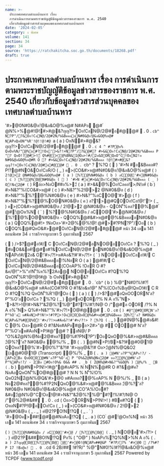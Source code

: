 ```yaml
---
name: >-
  ประกาศเทศบาลตำบลบ้านหาร เรื่อง
  การดำเนินการตามพระราชบัญญัติข้อมูลข่าวสารของราชการ พ.ศ. 2540
  เกี่ยวกับข้อมูลข่าวสารส่วนบุคคลของเทศบาลตำบลบ้านหาร
date: '2024-02-05'
category: ง พิเศษ
volume: 141
section: 34
page: 34
source: 'https://ratchakitcha.soc.go.th/documents/18268.pdf'
draft: true
---
```


# ประกาศเทศบาลตำบลบ้านหาร เรื่อง การดำเนินการตามพระราชบัญญัติข้อมูลข่าวสารของราชการ พ.ศ. 2540 เกี่ยวกับข้อมูลข่าวสารส่วนบุคคลของเทศบาลตำบลบ้านหาร

'#>@0N#0&@ล!ํ@&ล&O@%ห@# N#APอ @# ํ @N%>%@#!@!#>#@&?ญญ?!>Oอ!CลN@/2@#อ#@@#  . 0 . `cb^ N?P"/?&Oอ!CลN@/2@#2N/%&BคคลอN#0&@ล!ํ@&ล&O@%ห@# NAPอQหON'็%R'!@!!@!#@ `a ( a ) OหN#>#@&?ญญ?!>Oอ!CลN@/2@#อ#@@#  . 0 . `c 4 ^ #?Pํ@ห% QหOห%N/"@%อ#?!Oอ'>&?!>N?P"/?&@#? #>&&Oอ!CลN@/2@#2N/%&Bคคล P "? QหO!?@#>!์ Q%#@>@%BN&1@Oล>!#/2อ&OORQหO"C!OอN2!อ N#0&@ล&O@%ห@#R O ? #>&&Oอ!CลN@/2@#2N/%&Bคคล !@!#>#@&?ญญ?!>Oอ!CลN@/2@#อ#@@#  . 0 . `cb^ ? %?Q (  ) '#>N #อ&Bคคล#?P!?@#NO&Oอ!CลR/O ( _ ) ค>(CO&#>ห@#N#0&@ล!ํ@&ล&O@%ห@# ( ` ) 2!@>2 @N#0&@ล!ํ@&ล&O@%ห@# ( a ) %?@%N#0&@ล ( b ) ลCO@'#>ํ@N#0&@ล ( c ) %?@%O@N#0&@ล (  ) '#>N #อ#>&&Oอ!CลN@/2@#2N/%&Bคคล ( _ ) O้!Nอ2@# ( ` ) Rล์อ>NลO##อ%>2์ ( a ) #>&&@%Oอ!Cลคอ!>/N!อ#์ ( b ) #>N&?"%(CO&#>ห@# ( c ) #>N&?"%2!@>2 @N#0&@ล ( d ) #>N&?"%%?@%N#0&@ล ( e ) #>N&?"%ลCO@'#>ํ@ ( f ) #>N&?"%%?@%O@N#0&@ล ( ค ) ล?1>@#QOOอ!Cล!@!'!> ( _ ) ค>(CO&#>ห@#N#0&@ล / 2!@>2 @N#0&@ล - QON'็%หล?@%@# ํ @#!ํ@Oห%N ( ` ) %?@%N#0&@ล / ลCO@'#>ํ@N#0&@ล / %?@%O@N#0&@ล - QOQ%@#&#>ห@#@%&BคคลอN#0&@ล ( a ) QOQ%@#!> !NอOล>'#>2@%@%!@! @#>#?PN?P"/Oอ ( b ) QOQ%@#QหO&#>@#Oอ!CลN@/2@#อ#@@# หน้า 34 เลม 141 ตอนพิเศษ 34 ง ราชกิจจานุเบกษา 5 กุมภาพันธ 2567

(  ) />$?@#อ!#/ C Oอ!CลN@/2@#อNO@อOอ!Cล ? %?Q ( _ ) #อO&&อ#์!@#อ#?&Oอ!CลN@/2@# อN#0&@ล!ํ@&ล&O@%ห@# NAPอ!#/2อ& O้!'#>/?!>ห#Aอ&?!#'#>/?!> ( ` ) NO@อOอ!Cลอ!#/ C Oอ!CลN@/2@#&Bคคลอ!%NอR O ( a ) @#!#/ C Oอ!CลN@/2@#&Bคคลอ(COอAP% !OอR O #?&ค/@!">%"อ!N'็%ห%?2Aอ@ NO@อOอ!Cล #?Q%?Q QหON'็%R'!@!!@!#@ `b OหN#>#@&?ญญ?!>Oอ!CลN@/2@#อ#@@#  . 0 . `cb^ ( b ) %@"N#0!%!#?!ํ@&ล&O@%ห@# ห#Aอ(CO#?PR O #?&!อ&ห!@" N'็%(COอ%Bญ@!QหO!#/ C R O #?Q%?Q QหON'็%R'!@!Oอ (  ) ( a ) (  ) />$?@#อQหOOORN'ล?P"%O'ลOอ!Cล ? %?Q ( _ ) @#อOOR/?% N A อ% 'ีN> '>&?!>!@!#>N&?"&2ํ@%?%@"#?!%!#?/N@ O /"@#อ OOR /?% N A อ% 'ีN> Q%#>N&?"%'#>/?!>O@#@@#  . 0 . `c`e ( ` ) #@"@#OORN'ล?P"%O'ล ห#AอN>P!N!>!#?P>!OอOOQหO@%&#>ห@#@%&Bคคล 2ํ@%?'ล? N#0&@ล NAPอ&?%#@Q%O้!'#>/?!>ห#Aอ&?!#'#>/?!> ? %?Q ( ` . _ ) @#(N@%@#อ&#! C @% Oล>@#R O #?&Nค#APอ#@อ>2#>"@ #์ OO@# N'ล?P"%O'ลห#AอN>P!#@"@# ? ลN@/ P "O%&2ํ@N%@Nอ2@#หล?@%#?PN?P"/OอQหO@%&#>ห@#&Bคคล 2ํ@%?'ล? N#0&@ล ํ@%/% _ B ( ` . ` ) @#N>P!/B>&?!#@#0@1@ QOหล?@%'#>@0%?"&?!# '#>ญญ@&?!# Oล>2ํ@N%@Q&O2 (ล@#0@1@ (Transcript) ํ@%/% _ B ( ` . a ) @#N'ล?P"%APอ!?/ - APอ2Bล QหOOO@#N'ล?P"%O'ล P "O%&2ํ@N%@Nอ2@# หล?@%@#N'ล?P"%APอ!?/ - 2Bล #Oอ!O%& O&& ## . _b ( 2ํ@N%@#>N&?"%&O@% ) ํ@%/% _ B ( ` . b ) @#N>P!N!>!#@"@#อAP% N NN%@#R O #?&@#ค? NลAอQหON'็%O@#@@# ? N N % N'็%!O% QหO2N2ํ@N%@Q&'#>@0 ห#Aอหล?@%อAP% N ํ@%/% _ B ( a ) Nอ2@#หล?@%#?P2NQหO@%&#>ห@#@%&Bคคล 2ํ@%?'ล? N#0&@ล N#0&@ล!ํ@&ล&O@%ห@# (CO"A%!Oอ#?&#อ2ํ@N%@"C!Oอ!@!#>N&?"&2ํ@%?%@"#?!%!#?/N@ O /"@%2@#&##  . 0 . `c`d ( Oล>OORN>P!N!>! ) #Bค#?Q (  ) OหลN#?P!@อOอ!Cล ( _ ) ค>(CO&#>ห@#N#0&@ล / 2!@>2 @N#0&@ล ( _ . _ ) คํ@2?PO!N!?Q ( _ . ` ) '#>@0ค>##!@#@#NลAอ!?Q ( _ . a ) (CO ํ @#!ํ@Oห%N หน้า 35 เลม 141 ตอนพิเศษ 34 ง ราชกิจจานุเบกษา 5 กุมภาพันธ 2567

( ` ) %?@%N#0&@ล / ลCO@'#>ํ@ / %?@%O@ ( ` . _ ) NO@อ'#>/?!> ( ` . ` ) คํ@2?P&##BO!N!?Q Pอ% ( "O@" ) NลAPอ%?Q%N>%N A อ% ( ` . a ) 2?ญญ@O@%?@%O@ @'#>@0!@NAPอ##@&P "#?P/?% '#>@0  /?%#?P 17 !Bล@ค!  . 0 . `cd 6 2B/## !#?R/" %@"N#0!%!#?!ํ@&ล&O@%ห@# หน้า 36 เลม 141 ตอนพิเศษ 34 ง ราชกิจจานุเบกษา 5 กุมภาพันธ 2567 Powered by TCPDF (www.tcpdf.org)
